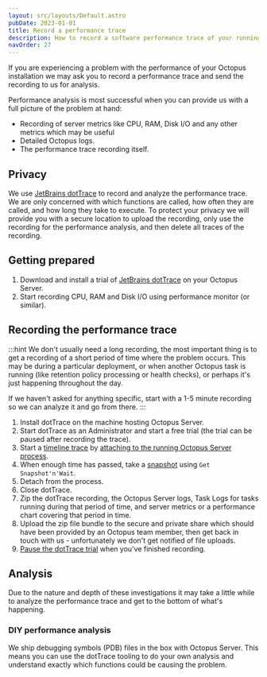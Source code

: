 ```yaml
---
layout: src/layouts/Default.astro
pubDate: 2023-01-01
title: Record a performance trace
description: How to record a software performance trace of your running Octopus Server so we can solve performance issues.
navOrder: 27
---
```


If you are experiencing a problem with the performance of your Octopus installation we may ask you to record a performance trace and send the recording to us for analysis.

Performance analysis is most successful when you can provide us with a full picture of the problem at hand:

- Recording of server metrics like CPU, RAM, Disk I/O and any other metrics which may be useful
- Detailed Octopus logs.
- The performance trace recording itself.

## Privacy

We use [JetBrains dotTrace](https://www.jetbrains.com/profiler/) to record and analyze the performance trace. We are only concerned with which functions are called, how often they are called, and how long they take to execute. To protect your privacy we will provide you with a secure location to upload the recording, only use the recording for the performance analysis, and then delete all traces of the recording.

## Getting prepared

1. Download and install a trial of [JetBrains dotTrace](https://www.jetbrains.com/profiler/) on your Octopus Server.
2. Start recording CPU, RAM and Disk I/O using performance monitor (or similar).

## Recording the performance trace

:::hint
We don't usually need a long recording, the most important thing is to get a recording of a short period of time where the problem occurs. This may be during a particular deployment, or when another Octopus task is running (like retention policy processing or health checks), or perhaps it's just happening throughout the day.

If we haven't asked for anything specific, start with a 1-5 minute recording so we can analyze it and go from there.
:::

1. Install dotTrace on the machine hosting Octopus Server.
2. Start dotTrace as an Administrator and start a free trial (the trial can be paused after recording the trace).
3. Start a [timeline trace](https://www.jetbrains.com/help/profiler/Concurrency_Profiling_Timeline_.html) by [attaching to the running Octopus Server process](https://www.jetbrains.com/help/profiler/Profile_Running_Process.html).
4. When enough time has passed, take a [snapshot](https://www.jetbrains.com/help/profiler/Profiling_Guidelines__Launching_and_Controlling_the_Profiling_Process.html) using `Get Snapshot'n'Wait`.
5. Detach from the process.
6. Close dotTrace.
7. Zip the dotTrace recording, the Octopus Server logs, Task Logs for tasks running during that period of time, and server metrics or a performance chart covering that period in time.
8. Upload the zip file bundle to the secure and private share which should have been provided by an Octopus team member, then get back in touch with us - unfortunately we don't get notified of file uploads.
9. [Pause the dotTrace trial](https://www.jetbrains.com/help/profiler/Specifying_License_Information.html) when you've finished recording.

## Analysis

Due to the nature and depth of these investigations it may take a little while to analyze the performance trace and get to the bottom of what's happening.

### DIY performance analysis

We ship debugging symbols (PDB) files in the box with Octopus Server. This means you can use the dotTrace tooling to do your own analysis and understand exactly which functions could be causing the problem.
